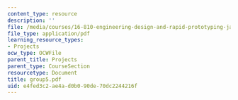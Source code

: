 ```yaml
---
content_type: resource
description: ''
file: /media/courses/16-810-engineering-design-and-rapid-prototyping-january-iap-2005/e4fed3c2ae4ad0b090de70dc2244216f_group5.pdf
file_type: application/pdf
learning_resource_types:
- Projects
ocw_type: OCWFile
parent_title: Projects
parent_type: CourseSection
resourcetype: Document
title: group5.pdf
uid: e4fed3c2-ae4a-d0b0-90de-70dc2244216f
---
```

